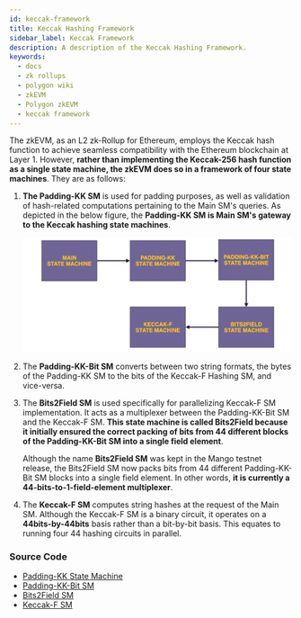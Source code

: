 ```yaml
---
id: keccak-framework
title: Keccak Hashing Framework
sidebar_label: Keccak Framework 
description: A description of the Keccak Hashing Framework.
keywords:
  - docs
  - zk rollups
  - polygon wiki
  - zkEVM
  - Polygon zkEVM
  - keccak framework
---
```


The zkEVM, as an L2 zk-Rollup for Ethereum, employs the Keccak hash function to achieve seamless compatibility with the Ethereum blockchain at Layer 1. However, **rather than implementing the Keccak-256 hash function as a single state machine, the zkEVM does so in a framework of four state machines**. They are as follows:

1. **The Padding-KK SM** is used for padding purposes, as well as validation of hash-related computations pertaining to the Main SM's queries. As depicted in the below figure, the **Padding-KK SM is Main SM's gateway to the Keccak hashing state machines**.

    ![Keccak Design Schema](figures/hsh02-sm-kk-framework.png)

2. The **Padding-KK-Bit SM** converts between two string formats, the bytes of the Padding-KK SM to the bits of the Keccak-F Hashing SM, and vice-versa.

3. The **Bits2Field SM** is used specifically for parallelizing Keccak-F SM implementation. It acts as a multiplexer between the Padding-KK-Bit SM and the Keccak-F SM. **This state machine is called Bits2Field because it initially ensured the correct packing of bits from $44$ different blocks of the Padding-KK-Bit SM into a single field element**.

    Although the name **Bits2Field SM** was kept in the Mango testnet release, the Bits2Field SM now packs bits from $44$ different Padding-KK-Bit SM blocks into a single field element. In other words, **it is currently a $44$-bits-to-$1$-field-element multiplexer**.

4. The **Keccak-F SM** computes string hashes at the request of the Main SM. Although the Keccak-F SM is a binary circuit, it operates on a **44bits-by-44bits** basis rather than a bit-by-bit basis. This equates to running four $44$ hashing circuits in parallel.

### Source Code

- [Padding-KK State Machine](https://github.com/0xPolygonHermez/zkevm-prover/blob/main/src/sm/padding_kk/padding_kk_executor.cpp)
- [Padding-KK-Bit SM](https://github.com/0xPolygonHermez/zkevm-prover/blob/main/src/sm/padding_kkbit/padding_kkbit_executor.cpp)
- [Bits2Field SM](https://github.com/0xPolygonHermez/zkevm-prover/blob/main/src/sm/bits2field/bits2field_executor.cpp)
- [Keccak-F SM](https://github.com/0xPolygonHermez/zkevm-prover/blob/main/src/sm/keccak_f/keccak_f_executor.cpp)